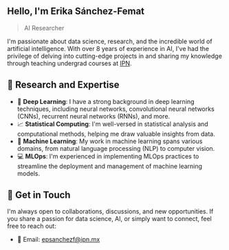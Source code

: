 ## Hello, I'm Erika Sánchez-Femat

> AI Researcher 


I'm passionate about data science, research, and the incredible world of artificial intelligence. With over 8 years of experience in AI, I've had the privilege of delving into cutting-edge projects in and sharing my knowledge through teaching undergrad courses at [IPN](www.ipn.mx).

## 🔬 Research and Expertise

- 🤖 **Deep Learning**: I have a strong background in deep learning techniques, including neural networks, convolutional neural networks (CNNs), recurrent neural networks (RNNs), and more.
- 📈 **Statistical Computing**: I'm well-versed in statistical analysis and computational methods, helping me draw valuable insights from data.
- 🧠 **Machine Learning**: My work in machine learning spans various domains, from natural language processing (NLP) to computer vision.
- 💻 **MLOps**: I'm experienced in implementing MLOps practices to streamline the deployment and management of machine learning models.

<!-- ## 📚 Teaching

I teach a range of courses at IPN, including:

- 🤖 **Artificial Intelligence**
- 📈 **Statistical Computing**
- 🧠 **Machine Learning**
- 📊 **Analysis and Design of Algorithms**
- 💻 **Operating Systems**

## 🌟 Highlights

- 🏆 [Awards and Achievements]: A list of notable recognitions and accomplishments in my AI journey.
- 📝 [Publications]: Check out my research papers, articles, and contributions to the field.
- 🤝 [Collaborations]: I've had the privilege of collaborating with talented individuals and organizations.-->

## 🚀 Get in Touch

I'm always open to collaborations, discussions, and new opportunities. If you share a passion for data science, AI, or simply want to connect, feel free to reach out:

- 📧 Email: epsanchezf@ipn.mx
